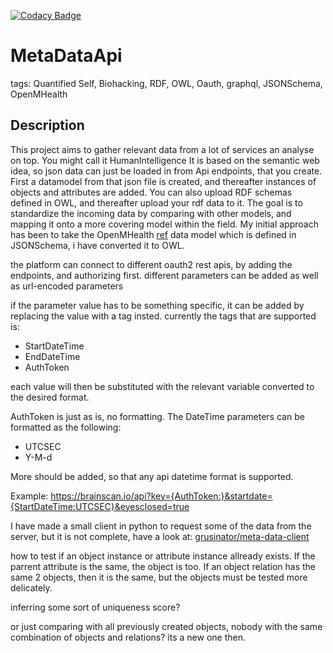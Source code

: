 [![Codacy Badge](https://api.codacy.com/project/badge/Grade/18b599f8a9594f39b0e109f1bc7a349d)](https://www.codacy.com/app/Grusinator/MetaDataApi?utm_source=github.com&amp;utm_medium=referral&amp;utm_content=Grusinator/MetaDataApi&amp;utm_campaign=Badge_Grade)

# MetaDataApi
tags: Quantified Self, Biohacking, RDF, OWL, Oauth, graphql, JSONSchema, OpenMHealth
## Description
This project aims to gather relevant data from a lot of services an analyse on top. You might call it HumanIntelligence 
It is based on the semantic web idea, so json data can just be loaded in from Api endpoints, that you create.  
First a datamodel from that json file is created, and thereafter instances of objects and attributes are added.
You can also upload RDF schemas defined in OWL, and thereafter upload your rdf data to it. The goal is to standardize the incoming data by comparing with other models, and mapping it onto a more covering model within the field. My initial approach has been to take the OpenMHealth [ref](http://www.openmhealth.org/) data model which is defined in JSONSchema, i have converted it to OWL. 


the platform can connect to different oauth2 rest apis, by adding the endpoints, and authorizing first. different parameters can be added as well as url-encoded parameters 

if the parameter value has to be something specific, it can be added by replacing the value with a tag insted. currently the tags that are supported is: 
* StartDateTime
* EndDateTime
* AuthToken

each value will then be substituted with the relevant variable converted to the desired format. 

AuthToken is just as is, no formatting.
The DateTime parameters can be formatted as the following:
* UTCSEC
* Y-M-d

More should be added, so that any api datetime format is supported.

Example:
https://brainscan.io/api?key={AuthToken:}&startdate={StartDateTime:UTCSEC}&eyesclosed=true  

I have made a small client in python to request some of the data from the server, but it is not complete, have a look at:
[grusinator/meta-data-client](https://github.com/Grusinator/meta-data-client)

how to test if an object instance or attribute instance allready exists. If the parrent attribute is the same, the object is too. If an object relation has the same 2 objects, then it is the same, but the objects must be tested more delicately. 

inferring some sort of uniqueness score?

or just comparing with all previously created objects, nobody with the same combination of objects and relations? its a new one then.
  
